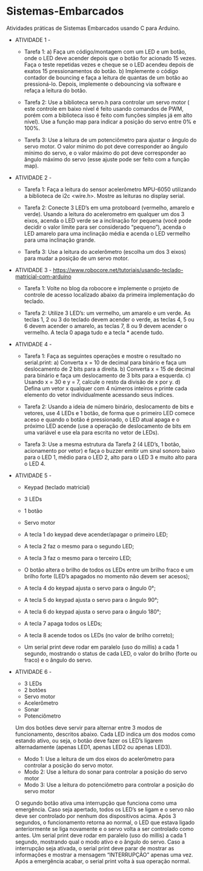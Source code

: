 # Sistemas-Embarcados
Atividades práticas de Sistemas Embarcados usando C para Arduino.

- ATIVIDADE 1 -
  - Tarefa 1:
    a) Faça um código/montagem com um LED e um botão, onde o LED deve acender depois que o botão for acionado 15 vezes. Faça o teste repetidas vezes e cheque se o LED acendeu depois de          exatos 15 pressionamentos do botão.
    b) Implemente o código contador de bouncing e faça a leitura de quantas de um botão ao pressioná-lo. Depois, implemente o debouncing via software e refaça a leitura do botão.

  - Tarefa 2:
    Use a biblioteca servo.h para controlar um servo motor ( este controle em baixo nível é feito usando comandos de PWM, porém com a biblioteca isso é feito com funções simples já em 
    alto nível). Use a função map para indicar a posição do servo entre 0% e 100%.

  - Tarefa 3:
    Use a leitura de um potenciômetro para ajustar o ângulo do servo motor. O valor mínimo do pot deve corresponder ao ângulo mínimo do servo, e o valor máximo do pot deve corresponder       ao ângulo máximo do servo (esse ajuste pode ser feito com a função map).

- ATIVIDADE 2 -
  - Tarefa 1:
    Faça a leitura do sensor acelerômetro MPU-6050 utilizando a biblioteca de i2c <wire.h>. Mostre as leituras no display serial.

  - Tarefa 2:
    Conecte 3 LED’s em uma protoboard (vermelho, amarelo e verde). Usando a leitura do acelerometro em qualquer um dos 3 eixos, acenda o LED verde se a inclinação for pequena (você pode      decidir o valor limite para ser considerado “pequeno”), acenda o LED amarelo para uma inclinação média e acenda o LED vermelho para uma inclinação grande.

  - Tarefa 3:
    Use a leitura do acelerômetro (escolha um dos 3 eixos) para mudar a posição de um servo motor.

- ATIVIDADE 3 -
  https://www.robocore.net/tutoriais/usando-teclado-matricial-com-arduino
  - Tarefa 1:
    Volte no blog da robocore e implemente o projeto de controle de acesso localizado abaixo da primeira implementação do teclado.

  - Tarefa 2:
    Utilize 3 LED’s: um vermelho, um amarelo e um verde. As teclas 1, 2 ou 3 do teclado devem acender o verde, as teclas 4, 5 ou 6 devem acender o amarelo, as teclas 7, 8 ou 9 devem 
    acender o vermelho. A tecla 0 apaga tudo e a tecla * acende tudo.

- ATIVIDADE 4 -
  - Tarefa 1:
    Faça as seguintes operações e mostre o resultado no serial.print:
    a) Converta x = 10 de decimal para binário e faça um deslocamento de 2 bits para a direita.
    b) Converta x = 15 de decimal para binário e faça um deslocamento de 3 bits para a esquerda.
    c) Usando x = 30 e y = 7, calcule o resto da divisão de x por y.
    d) Defina um vetor x qualquer com 4 números inteiros e printe cada elemento do vetor individualmente acessando seus índices.

  - Tarefa 2:
    Usando a ideia de número binário, deslocamento de bits e vetores, use 4 LEDs e 1 botão, de forma que o primeiro LED comece aceso e quando o botão é pressionado, o LED atual apaga e o     próximo LED acende (use a operação de deslocamento de bits em uma variável e use ela para escrita no vetor de LEDs).

  - Tarefa 3:
    Use a mesma estrutura da Tarefa 2 (4 LED’s, 1 botão, acionamento por vetor) e faça o buzzer emitir um sinal sonoro baixo para o LED 1, médio para o LED 2, alto para o LED 3 e muito       alto para o LED 4.

- ATIVIDADE 5 -
  
  - Keypad (teclado matricial)
  - 3 LEDs
  - 1 botão
  - Servo motor
  
  - A tecla 1 do keypad deve acender/apagar o primeiro LED;
  - A tecla 2 faz o mesmo para o segundo LED;
  - A tecla 3 faz o mesmo para o terceiro LED;
  - O botão altera o brilho de todos os LEDs entre um brilho fraco e um brilho forte (LED’s apagados no momento não devem ser acesos);
  - A tecla 4 do keypad ajusta o servo para o ângulo 0°;
  - A tecla 5 do keypad ajusta o servo para o ângulo 90°;
  - A tecla 6 do keypad ajusta o servo para o ângulo 180°;
  - A tecla 7 apaga todos os LEDs;
  - A tecla 8 acende todos os LEDs (no valor de brilho correto);
  - Um serial print deve rodar em paralelo (uso do millis) a cada 1 segundo, mostrando o status de cada LED, o valor do brilho (forte ou fraco) e o ângulo do servo.
 
- ATIVIDADE 6 -

  - 3 LEDs
  - 2 botões
  - Servo motor
  - Acelerômetro
  - Sonar
  - Potenciômetro
 
  Um dos botões deve servir para alternar entre 3 modos de funcionamento, descritos abaixo. Cada LED indica um dos modos como estando ativo, ou seja, o botão deve fazer os LED’s ligarem    alternadamente (apenas LED1, apenas LED2 ou apenas LED3).
  
  - Modo 1: Use a leitura de um dos eixos do acelerômetro para controlar a posição do servo motor.
  - Modo 2: Use a leitura do sonar para controlar a posição do servo motor
  - Modo 3: Use a leitura do potenciômetro para controlar a posição do servo motor
  
  O segundo botão ativa uma interrupção que funciona como uma emergência. Caso seja apertado, todos os LED’s se ligam e o servo não deve ser controlado por nenhum dos dispositivos          acima. Após 3 segundos, o funcionamento retorna ao normal, o LED que estava ligado anteriormente se liga novamente e o servo volta a ser controlado como antes. Um serial print deve       rodar em paralelo (uso do millis) a cada 1 segundo, mostrando qual o modo ativo e o ângulo do servo. Caso a interrupção seja ativada, o serial print deve parar de mostrar as              informações e mostrar a mensagem “INTERRUPÇÃO” apenas uma vez. Após a emergência acabar, o serial print volta à sua operação normal.



